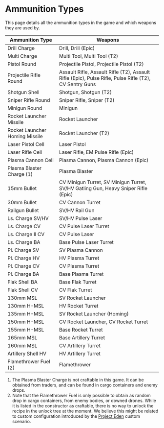# Ammunition Types

This page details all the ammunition types in the game and which weapons they are used by.

| Ammunition Type                | Weapons                                                                                                |
| ------------------------------ | ------------------------------------------------------------------------------------------------------ |
| Drill Charge                   | Drill, Drill (Epic)                                                                                    |
| Multi Charge                   | Multi Tool, Multi Tool (T2)                                                                            |
| Pistol Round                   | Projectile Pistol, Projectile Pistol (T2)                                                              |
| Projectile Rifle Round         | Assault Rifle, Assault Rifle (T2), Assault Rifle (Epic), Pulse Rifle, Pulse Rifle (T2), CV Sentry Guns |
| Shotgun Shell                  | Shotgun, Shotgun (T2)                                                                                  |
| Sniper Rifle Round             | Sniper Rifle, Sniper (T2)                                                                              |
| Minigun Round                  | Minigun                                                                                                |
| Rocket Launcher Missile        | Rocket Launcher                                                                                        |
| Rocket Launcher Homing Missile | Rocket Launcher (T2)                                                                                   |
| Laser Pistol Cell              | Laser Pistol                                                                                           |
| Laser Rifle Cell               | Laser Rifle, EM Pulse Rifle (Epic)                                                                     |
| Plasma Cannon Cell             | Plasma Cannon, Plasma Cannon (Epic)                                                                    |
| Plasma Blaster Charge (1)      | Plasma Blaster                                                                                         |
| 15mm Bullet                    | CV Minigun Turret, SV Minigun Turret, SV/HV Gatling Gun, Heavy Sniper Rifle (Epic)                     |
| 30mm Bullet                    | CV Cannon Turret                                                                                       |
| Railgun Bullet                 | SV/HV Rail Gun                                                                                         |
| Ls. Charge SV/HV               | SV/HV Pulse Laser                                                                                      |
| Ls. Charge CV                  | CV Pulse Laser Turret                                                                                  |
| Ls. Charge II CV               | CV Pulse Laser                                                                                         |
| Ls. Charge BA                  | Base Pulse Laser Turret                                                                                |
| Pl. Charge SV                  | SV Plasma Cannon                                                                                       |
| Pl. Charge HV                  | HV Plasma Turret                                                                                       |
| Pl. Charge CV                  | CV Plasma Turret                                                                                       |
| Pl. Charge BA                  | Base Plasma Turret                                                                                     |
| Flak Shell BA                  | Base Flak Turret                                                                                       |
| Flak Shell CV                  | CV Flak Turret                                                                                         |
| 130mm MSL                      | SV Rocket Launcher                                                                                     |
| 130mm H-MSL                    | HV Rocket Turret                                                                                       |
| 135mm H-MSL                    | SV Rocket Launcher (Homing)                                                                            |
| 150mm H-MSL                    | CV Rocket Launcher, CV Rocket Turret                                                                   |
| 155mm H-MSL                    | Base Rocket Turret                                                                                     |
| 165mm MSL                      | Base Artillery Turret                                                                                  |
| 160mm MSL                      | CV Artillery Turret                                                                                    |
| Artillery Shell HV             | HV Artillery Turret                                                                                    |
| Flamethrower Fuel (2)          | Flamethrower                                                                                           |

1. The Plasma Blaster Charge is not craftable in this game. It can be obtained from traders, and can be found in cargo containers and enemy drops.
2. Note that the Flamethrower Fuel is only possible to obtain as random drop in cargo containers, from enemy bodies, or downed drones. While it is listed in the constructor as craftable, there is no way to unlock the recipe in the unlock tree at the moment. We believe this might be related to custom configuration introduced by the [Project Eden](project-eden.md) custom scenario.